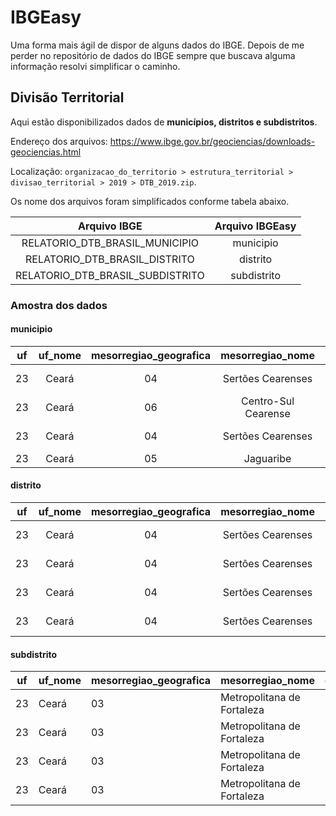 # IBGEasy
Uma forma mais ágil de dispor de alguns dados do IBGE. Depois de me perder no repositório de dados do IBGE sempre que buscava alguma informação resolvi simplificar o caminho.



## Divisão Territorial

Aqui estão disponibilizados dados de **municípios, distritos e subdistritos**.

Endereço dos arquivos: https://www.ibge.gov.br/geociencias/downloads-geociencias.html

Localização: `organizacao_do_territorio > estrutura_territorial > divisao_territorial > 2019 > DTB_2019.zip`.

Os nome dos arquivos foram simplificados conforme tabela abaixo.

|           Arquivo IBGE           | Arquivo IBGEasy |
| :------------------------------: | :-------------: |
|  RELATORIO_DTB_BRASIL_MUNICIPIO  |    municipio    |
|  RELATORIO_DTB_BRASIL_DISTRITO   |    distrito     |
| RELATORIO_DTB_BRASIL_SUBDISTRITO |   subdistrito   |

### Amostra dos dados

#### municipio

|  uf  | uf_nome | mesorregiao_geografica |  mesorregiao_nome   | microrregiao_geografica |   microrregiao_nome    | municipio | municipio_codigo_completo | municipio_nome |
| :--: | :-----: | :--------------------: | :-----------------: | :---------------------: | :--------------------: | :-------: | :-----------------------: | :------------: |
|  23  |  Ceará  |           04           |  Sertões Cearenses  |           019           | Sertão de Quixeramobim |   11306   |          2311306          |    Quixadá     |
|  23  |  Ceará  |           06           | Centro-Sul Cearense |           026           |         Iguatu         |   11355   |          2311355          |    Quixelô     |
|  23  |  Ceará  |           04           |  Sertões Cearenses  |           019           | Sertão de Quixeramobim |   11405   |          2311405          |  Quixeramobim  |
|  23  |  Ceará  |           05           |      Jaguaribe      |           023           |    Baixo Jaguaribe     |   11504   |          2311504          |    Quixeré     |

#### distrito

|  uf  | uf_nome | mesorregiao_geografica | mesorregiao_nome  | microrregiao_geografica |   microrregiao_nome    | municipio | municipio_codigo_completo | municipio_nome | distrito | distrito_codigo_completo | distrito_nome  |
| :--: | :-----: | :--------------------: | :---------------: | :---------------------: | :--------------------: | :-------: | :-----------------------: | :------------: | :------: | :----------------------: | :------------: |
|  23  |  Ceará  |           04           | Sertões Cearenses |           019           | Sertão de Quixeramobim |   11306   |          2311306          |    Quixadá     |    05    |        231130605         |    Quixadá     |
|  23  |  Ceará  |           04           | Sertões Cearenses |           019           | Sertão de Quixeramobim |   11306   |          2311306          |    Quixadá     |    18    |        231130618         |   Califórnia   |
|  23  |  Ceará  |           04           | Sertões Cearenses |           019           | Sertão de Quixeramobim |   11306   |          2311306          |    Quixadá     |    25    |        231130625         | Cipó dos Anjos |
|  23  |  Ceará  |           04           | Sertões Cearenses |           019           | Sertão de Quixeramobim |   11306   |          2311306          |    Quixadá     |    30    |        231130630         |    Custódio    |

#### subdistrito

| uf   | uf_nome | mesorregiao_geografica | mesorregiao_nome           | geografica_microrregiao | microrregiao_nome | municipio | municipio_codigo_completo | municipio_nome | distrito | distrito_codigo_completo | distrito_nome | subdistrito | subdistrito_codigo_completo | subdistrito_nome |
| ---- | ------- | ---------------------- | -------------------------- | ----------------------- | ----------------- | --------- | ------------------------- | -------------- | -------- | ------------------------ | ------------- | ----------- | --------------------------- | ---------------- |
| 23   | Ceará   | 03                     | Metropolitana de Fortaleza | 016                     | Fortaleza         | 04400     | 2304400                   | Fortaleza      | 05       | 230440005                | Fortaleza     | 06          | 23044000506                 | Antônio Bezerra  |
| 23   | Ceará   | 03                     | Metropolitana de Fortaleza | 016                     | Fortaleza         | 04400     | 2304400                   | Fortaleza      | 05       | 230440005                | Fortaleza     | 07          | 23044000507                 | Barra do Ceará   |
| 23   | Ceará   | 03                     | Metropolitana de Fortaleza | 016                     | Fortaleza         | 04400     | 2304400                   | Fortaleza      | 05       | 230440005                | Fortaleza     | 08          | 23044000508                 | Centro           |
| 23   | Ceará   | 03                     | Metropolitana de Fortaleza | 016                     | Fortaleza         | 04400     | 2304400                   | Fortaleza      | 05       | 230440005                | Fortaleza     | 12          | 23044000512                 | Mucuripe         |